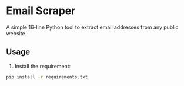 # Email Scraper

A simple 16-line Python tool to extract email addresses from any public website.

## Usage
1. Install the requirement:
```bash
pip install -r requirements.txt
